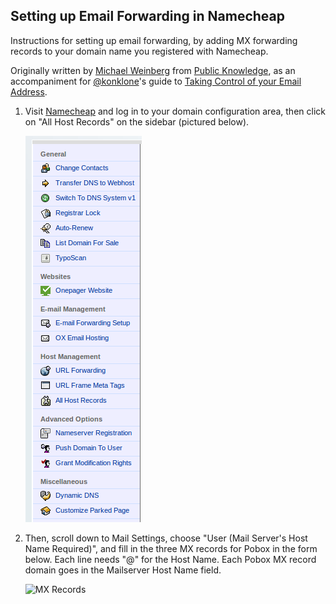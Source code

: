 ## Setting up Email Forwarding in Namecheap

Instructions for setting up email forwarding, by adding MX forwarding records to your domain name you registered with Namecheap.

Originally written by [Michael Weinberg](https://twitter.com/mweinbergPK) from [Public Knowledge](http://publicknowledge.org), as an accompaniment for [@konklone](/konklone)'s guide to [Taking Control of your Email Address](https://konklone.com/post/take-control-of-your-email-address).


1. Visit [Namecheap](http://www.namecheap.com) and log in to your domain configuration area, then click on "All Host Records" on the sidebar (pictured below).

    ![sidebar](./screenshots/sidebar.png)

2. Then, scroll down to Mail Settings, choose "User (Mail Server's Host Name Required)", and fill in the three MX records for Pobox in the form below. Each line needs "@" for the Host Name. Each Pobox MX record domain goes in the Mailserver Host Name field.

    ![MX Records](./screenshots/mx_records.png)